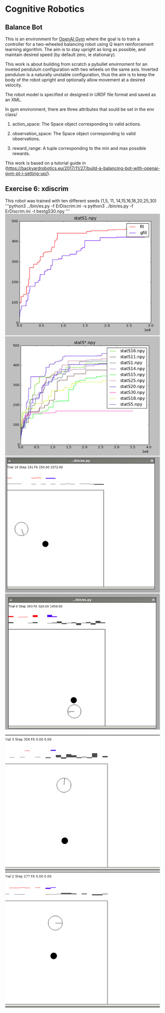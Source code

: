 # Cognitive Robotics

## Balance Bot

This is an environment for [OpenAI Gym](https://github.com/openai/gym) where the goal is to train a controller for a two-wheeled balancing robot using Q learn reinforcement learning algorithm. The aim is to stay upright as long as possible, and maintain desired speed (by default zero, ie stationary).

This work is about building from scratch a pybullet envirnoment for an inveted pendulum configuration with two wheels on the same axis. Inverted pendulum is a naturally unstable configuration, thus the aim is to keep the body of the robot upright and optionally allow movement at a desired velocity.

The robot model is specified or designed in URDF file format and saved as an XML.

In  gym environment, there are three attributes that sould be set in the env class/
 
1) action_space: The Space object corresponding to valid actions.

2) observation_space: The Space object corresponding to valid observations.

3) reward_range: A tuple corresponding to the min and max possible rewards.

This work is based on a tutorial guide in (https://backyardrobotics.eu/2017/11/27/build-a-balancing-bot-with-openai-gym-pt-i-setting-up/).


## Exercise 6: xdiscrim
This robot was trained with ten different seeds (1,5, 11, 14,15,16,18,20,25,30)
'''python3 ../bin/es.py -f ErDiscrim.ini -s <seed value>
python3 ../bin/es.py -f ErDiscrim.ini -t bestgS30.npy
'''
![alt text](/media/stats1.png 'Plot showing performance with seed value of 1') 
![alt text](/media/allstat.png 'Plot of different seed values')
![alt text](/media/best30.gif) 
![alt text](/media/best11.gif)

![alt text](/media/best11feedforward.gif) ![alt text](/media/best30feedforward.gif)

